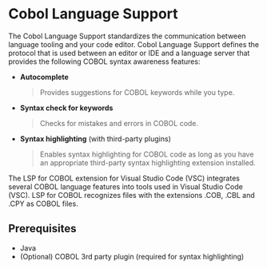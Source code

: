 # Cobol Language Support

The Cobol Language Support standardizes the communication between language tooling and your code editor. Cobol Language Support defines the protocol that is used between an editor or IDE and a language server that provides the following COBOL syntax awareness features:

- **Autocomplete**
	> Provides suggestions for COBOL keywords while you type.
- **Syntax check for keywords**
	> Checks for mistakes and errors in COBOL code.
- **Syntax highlighting** (with third-party plugins)
	> Enables syntax highlighting for COBOL code as long as you have an appropriate third-party syntax highlighting extension installed.

The LSP for COBOL extension for Visual Studio Code (VSC) integrates several COBOL language features into tools used in Visual Studio Code (VSC). LSP for COBOL recognizes files with the extensions .COB, .CBL and .CPY as COBOL files.

## Prerequisites

- Java
- (Optional) COBOL 3rd party plugin (required for syntax highlighting)
